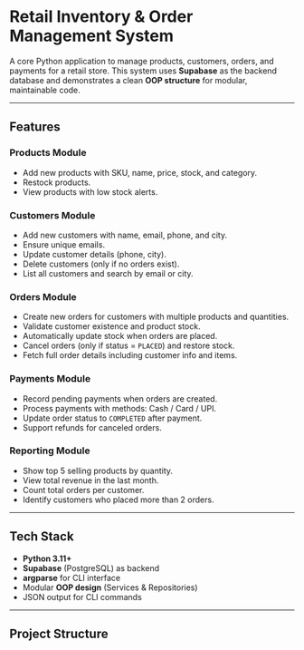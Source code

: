 # Retail Inventory & Order Management System

A core Python application to manage products, customers, orders, and payments for a retail store. This system uses **Supabase** as the backend database and demonstrates a clean **OOP structure** for modular, maintainable code.

---

## Features

### Products Module
- Add new products with SKU, name, price, stock, and category.
- Restock products.
- View products with low stock alerts.

### Customers Module
- Add new customers with name, email, phone, and city.
- Ensure unique emails.
- Update customer details (phone, city).
- Delete customers (only if no orders exist).
- List all customers and search by email or city.

### Orders Module
- Create new orders for customers with multiple products and quantities.
- Validate customer existence and product stock.
- Automatically update stock when orders are placed.
- Cancel orders (only if status = `PLACED`) and restore stock.
- Fetch full order details including customer info and items.

### Payments Module
- Record pending payments when orders are created.
- Process payments with methods: Cash / Card / UPI.
- Update order status to `COMPLETED` after payment.
- Support refunds for canceled orders.

### Reporting Module
- Show top 5 selling products by quantity.
- View total revenue in the last month.
- Count total orders per customer.
- Identify customers who placed more than 2 orders.

---

## Tech Stack
- **Python 3.11+**
- **Supabase** (PostgreSQL) as backend
- **argparse** for CLI interface
- Modular **OOP design** (Services & Repositories)
- JSON output for CLI commands

---

## Project Structure

